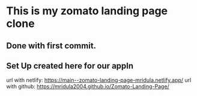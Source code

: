 # This is my zomato landing page clone

## Done with first commit.

## Set Up created here for our appln


url with netlify: https://main--zomato-landing-page-mridula.netlify.app/
url with github: https://mridula2004.github.io/Zomato-Landing-Page/
